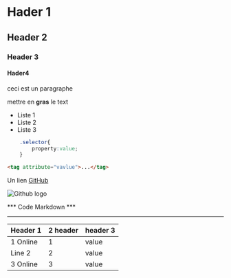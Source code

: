 # Hader 1
## Header 2
### Header 3
#### Hader4

ceci est un paragraphe

mettre en **gras** le text

- Liste 1
- Liste 2
- Liste 3

````css 
    .selector{
        property:value;
    }
````

```html
<tag attribute="vavlue">...</tag>
```
Un lien
[GitHub](https://github.com)


![Github logo](https://upload.wikimedia.org/wikipedia/commons/thumb/9/91/Octicons-mark-github.svg/1200px-Octicons-mark-github.svg.png)

*** Code Markdown ***
*********************

| Header 1      |     2 header    |   header 3 |
| ------------- | ------------- | --------- |
| 1 Online      |        1        |      value |
| Line 2        |        2        |      value |
| 3 Online      |        3        |      value |

